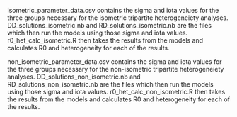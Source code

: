 isometric_parameter_data.csv contains the sigma and iota values for the three groups necessary for the isometric tripartite heterogeneiety analyses. DD_solutions_isometric.nb and RD_solutions_isometric.nb are the files which then run the models using those sigma and iota values. r0_het_calc_isometric.R then takes the results from the models and calculates R0 and heterogeneity for each of the results.

non_isometric_parameter_data.csv contains the sigma and iota values for the three groups necessary for the non-isometric tripartite heterogeneiety analyses. DD_solutions_non_isometric.nb and RD_solutions_non_isometric.nb are the files which then run the models using those sigma and iota values. r0_het_calc_non_isometric.R then takes the results from the models and calculates R0 and heterogeneity for each of the results.
